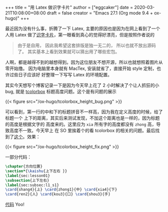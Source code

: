 +++
title = "用 Latex 做识字卡片"
author = ["eggcaker"]
date = 2020-03-21T10:08:00+08:00
draft = false
creator = "Emacs 27.1 (Org mode 9.4 + ox-hugo)"
+++

最近因为没有什么事，折腾了一下 Latex, 主要的原因也是因为在网上看到了一个人用 Latex
做了[识字卡片](https://c-tan.com/zh/post/latex-hanzi-gezi/)，第一眼看到真心的觉得好漂亮，但是按照作者说的

> 由于是自用， 因此我希望这套排版是独一无二的， 所以也就不放出源码了。
> 其实基本上看到效果就可以猜出用了哪些宏包。

人啊，都是越得不到的越想得到。因为这位朋友不想开源，所以也就想照着图片从零开始撸。
因为电脑里本身就有 MacTex, 安装就省了，直接开始 style 定制，也许过些日子应该好
好整理一下写写 Latex 的环境配置。

其实今天想写个博客记录一下是因为今天早上花了 2 小时解决了个让人抓狂的小 bug, 就是
[tcolorbox](https://ctan.org/pkg/tcolorbox?lang=en) 标题高度问题。这个是有问题的展示

{{< figure src="/ox-hugo/tcolorbox_height_bug.png" >}}

可以看到，第一行的中和下的标题拼音不一样高，因为我在定义高度的时候，给了标题一个
上下的距离，其实后来测试发现，不加这个距离也是一样的，因为标题的高度是根据文字的
高度来的。这里应为 `xia` 所有字的高度都没有 `zhong` 高，导致高度不一致。今天早上
在 SO 里挨着个的看 tcolorbox 的相关的问题。最后找到了[这个](https://tex.stackexchange.com/questions/435486/enforce-total-height-of-tcolorbox-title)。效果：

{{< figure src="/ox-hugo/tcolorbox_height_fix.png" >}}

一部分代码：

```latex
\chapter{方向位置}
\section*{\kaishu{上下左右 }}
\label{sec:lesson01}
\subsection{上下左右}
\label{sec:subsec:l1_s1}
\card{shang4}{上} \card{zhong1}{中} \card{xia4}{下}
\card{ren2}{人} \card{kou3}{口} \card{shou3}{手}
```

[代码](https://github.com/eggcaker/duolingo-with-latex) Yoo!
